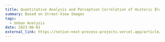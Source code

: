 ```yaml
---
title: Quantitative Analysis and Perception Correlation of Historic Block Building Color
summary: Based on Street-View Images
tags:
  - Unban Analysis
date: 2023-06-01
external_link: https://notion-next-process-projects.vercel.app/article/Color?theme=plog
---
```

